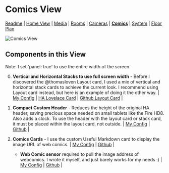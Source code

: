 # Comics View

[Readme](README.md) |
[Home View](home.md) | [Media](media.md) | [Rooms](rooms.md) | [Cameras](cameras.md) | [**Comics**](comics.md) | [System](system.md) | [Floor Plan](floorplan.md) 

![Comics View](https://github.com/dnguyen800/home-assistant-configuration-example/blob/master/images/comics.png?raw=true)


## Components in this View
Note: I set 'panel: true' to use the entire width of the screen.

0) **Vertical and Horizontal Stacks to use full screen width** - Before I discovered the @thomasloven Layout card, I used a mix of vertical and horizontal stack cards to achieve the current look. I recommend using Layout card instead, but here is an example of doing it the other way. | [My Config](https://github.com/dnguyen800/home-assistant-configuration-example/blob/7a63a37ee0b22a8af947cab6a3688eba5ad6efe3/configuration/ui-lovelace.yaml#L474-L477) | [HA Lovelace Card](https://www.home-assistant.io/lovelace/vertical-stack/) | [Github Layout Card](https://github.com/thomasloven/lovelace-layout-card) |

1) **Compact Custom Header** - Reduces the height of the original HA header, saving precious space needed on small tablets like the Fire HD8. Also adds a clock. To use the header with the layout card or stack card, it must be placed within the layout card, not outside. | [My Config](https://github.com/dnguyen800/home-assistant-configuration-example/blob/7a63a37ee0b22a8af947cab6a3688eba5ad6efe3/configuration/ui-lovelace.yaml#L474-L477) | [Github](https://github.com/maykar/compact-custom-header/) |

2) **Comics Cards** - I use the custom Useful Markdown card to display the image URL of web comics. | [My Config](https://github.com/dnguyen800/home-assistant-configuration-example/blob/7a63a37ee0b22a8af947cab6a3688eba5ad6efe3/configuration/ui-lovelace.yaml#L468-L491) | [Github](https://github.com/thomasloven/lovelace-useful-markdown-card) |
    * **Web Comic sensor** required to pull the image address of webcomics. I wrote it myself, and just barely works for my needs :) | [My Config](https://github.com/dnguyen800/home-assistant-configuration-example/blob/5e66cbe66cb2a99654a92176c7f2fb4b5d4b2c46/configuration/config/sensors.yaml#L7-L17) | [Github](https://github.com/dnguyen800/Webcomic-Sensor) |

